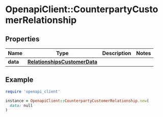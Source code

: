 # OpenapiClient::CounterpartyCustomerRelationship

## Properties

| Name | Type | Description | Notes |
| ---- | ---- | ----------- | ----- |
| **data** | [**RelationshipsCustomerData**](RelationshipsCustomerData.md) |  |  |

## Example

```ruby
require 'openapi_client'

instance = OpenapiClient::CounterpartyCustomerRelationship.new(
  data: null
)
```

